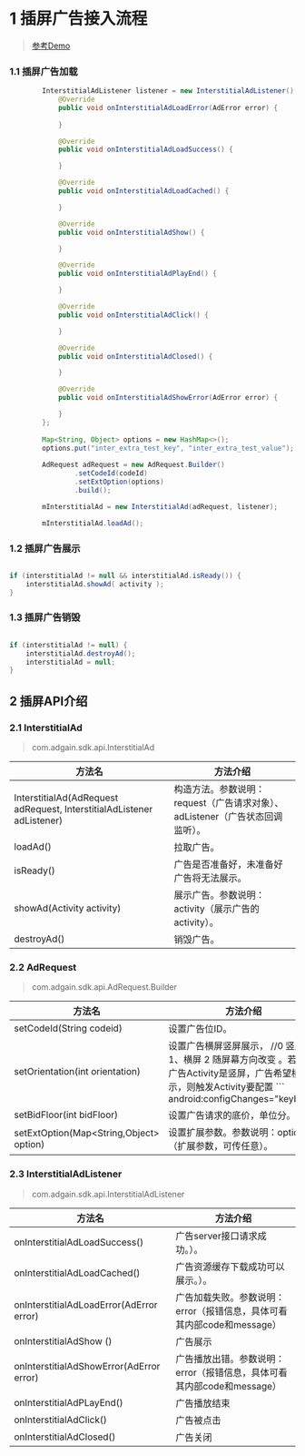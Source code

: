 # 1 插屏广告接入流程

> [参考Demo](https://github.com/one-piece-official/AdGainSdkDemo)


### 1.1 插屏广告加载
```java
		InterstitialAdListener listener = new InterstitialAdListener() {
            @Override
            public void onInterstitialAdLoadError(AdError error) {
                
            }

            @Override
            public void onInterstitialAdLoadSuccess() {

            }

            @Override
            public void onInterstitialAdLoadCached() {

            }

            @Override
            public void onInterstitialAdShow() {

            }

            @Override
            public void onInterstitialAdPlayEnd() {

            }

            @Override
            public void onInterstitialAdClick() {

            }

            @Override
            public void onInterstitialAdClosed() {

            }

            @Override
            public void onInterstitialAdShowError(AdError error) {

            }
        };
        
        Map<String, Object> options = new HashMap<>();
        options.put("inter_extra_test_key", "inter_extra_test_value");
        
        AdRequest adRequest = new AdRequest.Builder()
                .setCodeId(codeId)
                .setExtOption(options)
                .build();

        mInterstitialAd = new InterstitialAd(adRequest, listener);

        mInterstitialAd.loadAd();


```


### 1.2 插屏广告展示
```java

if (interstitialAd != null && interstitialAd.isReady()) {
    interstitialAd.showAd( activity );
}
```

### 1.3 插屏广告销毁
```java

if (interstitialAd != null) {
    interstitialAd.destroyAd();
    interstitialAd = null;
}
```


## 2 插屏API介绍

###  2.1 InterstitialAd
> com.adgain.sdk.api.InterstitialAd

| 方法名 | 方法介绍 |
| --- | --- |
| InterstitialAd(AdRequest adRequest, InterstitialAdListener adListener) | 构造方法。参数说明：request（广告请求对象）、adListener（广告状态回调监听）。             |
| loadAd() | 拉取广告。  |
| isReady() | 广告是否准备好，未准备好广告将无法展示。                     |
| showAd(Activity activity) | 展示广告。参数说明：activity（展示广告的 activity）。 |
| destroyAd() | 销毁广告。 |

###  2.2 AdRequest
> com.adgain.sdk.api.AdRequest.Builder

| 方法名 | 方法介绍 |
| --- | --- |
| setCodeId(String codeid) | 设置广告位ID。 |
| setOrientation(int orientation) | 设置广告横屏竖屏展示， //0 竖屏  1、横屏  2 随屏幕方向改变 。若触发广告Activity是竖屏，广告希望横屏展示，则触发Activity要配置 ``` android:configChanges="keyboard|keyboardHidden|orientation|screenSize" ```|
| setBidFloor(int bidFloor) | 设置广告请求的底价，单位分。 |
| setExtOption(Map<String,Object> option) | 设置扩展参数。参数说明：options（扩展参数，可传任意）。 |

###  2.3 InterstitialAdListener
> com.adgain.sdk.api.InterstitialAdListener

| 方法名 | 方法介绍 |
| --- | --- |
| onInterstitialAdLoadSuccess() | 广告server接口请求成功。）。                   |
| onInterstitialAdLoadCached() | 广告资源缓存下载成功可以展示。）。                   |
| onInterstitialAdLoadError(AdError error)| 广告加载失败。参数说明：error（报错信息，具体可看其内部code和message） |
| onInterstitialAdShow () | 广告展示 |
| onInterstitialAdShowError(AdError error) | 广告播放出错。参数说明：error（报错信息，具体可看其内部code和message） |
| onInterstitialAdPLayEnd() | 广告播放结束 |
| onInterstitialAdClick() | 广告被点击|
| onInterstitialAdClosed() | 广告关闭 |

